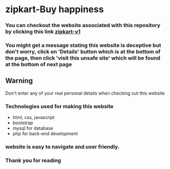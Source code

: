 # zipkart-Buy happiness

### You can checkout the website associated with this repository by clicking this link [zipkart-v1](https://zipkart-v-1.000webhostapp.com/)

### You might get a message stating this website is deceptive but don't worry, click on 'Details' button which is at the bottom of the page, then click 'visit this unsafe site' which will be found at the bottom of next page

## Warning 
Don't enter any of your real personal details when checking out this website


### Technologies used for making this website
* html, css, javascript
* bootstrap
* mysql for database
* php for back-end development

### website is easy to navigate and user friendly.


### Thank you for reading 